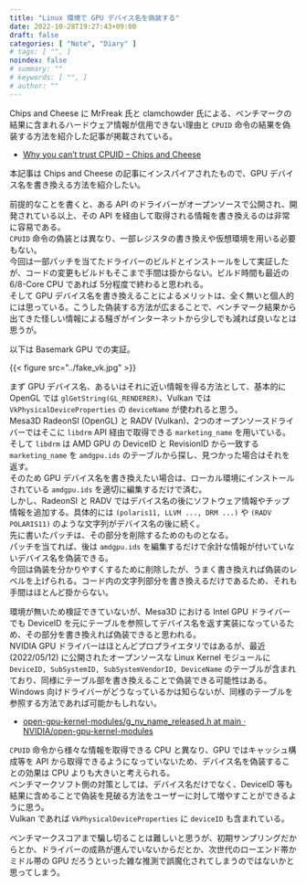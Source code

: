 ```yaml
---
title: "Linux 環境で GPU デバイス名を偽装する"
date: 2022-10-28T19:27:43+09:00
draft: false
categories: [ "Note", "Diary" ]
# tags: [ "", ]
noindex: false
# summary: ""
# keywords: [ "", ]
# author: ""
---
```


Chips and Cheese に MrFreak 氏と clamchowder 氏による、ベンチマークの結果に含まれるハードウェア情報が信用できない理由と `CPUID` 命令の結果を偽装する方法を紹介した記事が掲載されている。  

 * [Why you can’t trust CPUID – Chips and Cheese](https://chipsandcheese.com/2022/10/27/why-you-cant-trust-cpuid/)

本記事は Chips and Cheese の記事にインスパイアされたもので、GPU デバイス名を書き換える方法を紹介したい。  

前提的なことを書くと、ある API のドライバーがオープンソースで公開され、開発されている以上、その API を経由して取得される情報を書き換えるのは非常に容易である。  
`CPUID` 命令の偽装とは異なり、一部レジスタの書き換えや仮想環境を用いる必要もない。  
今回は一部パッチを当てたドライバーのビルドとインストールをして実証したが、コードの変更もビルドもそこまで手間は掛からない。ビルド時間も最近の 6/8-Core CPU であれば 5分程度で終わると思われる。  
そして GPU デバイス名を書き換えることによるメリットは、全く無いと個人的には思っている。こうした偽装する方法が広まることで、ベンチマーク結果から出てきた怪しい情報による騒ぎがインターネットから少しでも減れば良いなとは思うが。  

以下は Basemark GPU での実証。  

{{< figure src="../fake_vk.jpg" >}}

まず GPU デバイス名、あるいはそれに近い情報を得る方法として、基本的に OpenGL では `glGetString(GL_RENDERER)`、Vulkan では `VkPhysicalDeviceProperties` の `deviceName` が使われると思う。  
Mesa3D RadeonSI (OpenGL) と RADV (Vulkan)、2つのオープンソースドライバーではそこに `libdrm` API 経由で取得できる `marketing_name` を用いている。  
そして `libdrm` は AMD GPU の DeviceID と RevisionID から一致する `marketing_name` を `amdgpu.ids` のテーブルから探し、見つかった場合はそれを返す。  
そのため GPU デバイス名を書き換えたい場合は、ローカル環境にインストールされている `amdgpu.ids` を適切に編集するだけで済む。  
しかし、RadeonSI と RADV ではデバイス名の後にソフトウェア情報やチップ情報を追加する。具体的には `(polaris11, LLVM ..., DRM ...)` や `(RADV POLARIS11)` のような文字列がデバイス名の後に続く。  
先に書いたパッチは、その部分を削除するためのものとなる。  
パッチを当てれば、後は `amdgpu.ids` を編集するだけで余計な情報が付いていないデバイス名を偽装できる。  
今回は偽装を分かりやすくするために削除したが、うまく書き換えれば偽装のレベルを上げられる。コード内の文字列部分を書き換えるだけであるため、それも手間はほとんど掛からない。  

環境が無いため検証できていないが、Mesa3D における Intel GPU ドライバーでも DeviceID を元にテーブルを参照してデバイス名を返す実装になっているため、その部分を書き換えれば偽装できると思われる。  
NVIDIA GPU ドライバーはほとんどプロプライエタリではあるが、最近 (2022/05/12) に公開されたオープンソースな Linux Kernel モジュールに `DeviceID, SubSystemID, SubSystemVendorID, DeviceName` のテーブルが含まれており、同様にテーブル部を書き換えることで偽装できる可能性はある。  
Windows 向けドライバーがどうなっているかは知らないが、同様のテーブルを参照する方法であれば可能かもしれない。  

 * [open-gpu-kernel-modules/g_nv_name_released.h at main · NVIDIA/open-gpu-kernel-modules](https://github.com/NVIDIA/open-gpu-kernel-modules/blob/main/src/nvidia/generated/g_nv_name_released.h)

`CPUID` 命令から様々な情報を取得できる CPU と異なり、GPU ではキャッシュ構成等を API から取得できるようになっていないため、デバイス名を偽装することの効果は CPU よりも大きいと考えられる。  
ベンチマークソフト側の対策としては、デバイス名だけでなく、DeviceID 等も結果に含めることで偽装を見破る方法をユーザーに対して増やすことができるように思う。  
Vulkan であれば `VkPhysicalDeviceProperties` に `deviceID` も含まれている。  

ベンチマークスコアまで騙し切ることは難しいと思うが、初期サンプリングだからとか、ドライバーの成熟が進んでいないからだとか、次世代のローエンド帯かミドル帯の GPU だろうといった雑な推測で誤魔化されてしまうのではないかと思ってしまう。  
